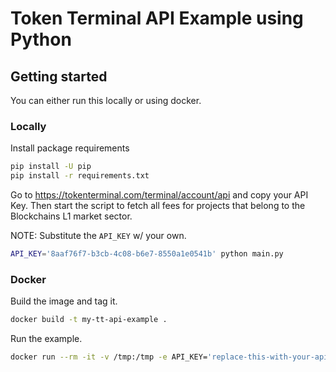 # Token Terminal API Example using Python

## Getting started

You can either run this locally or using docker.

### Locally

Install package requirements

```sh
pip install -U pip
pip install -r requirements.txt
```

Go to https://tokenterminal.com/terminal/account/api and copy your API Key. Then start the script to fetch all fees for projects that belong to the Blockchains L1 market sector.

NOTE: Substitute the `API_KEY` w/ your own.

```sh
API_KEY='8aaf76f7-b3cb-4c08-b6e7-8550a1e0541b' python main.py
```

### Docker

Build the image and tag it.

```sh
docker build -t my-tt-api-example .
```

Run the example.

```sh
docker run --rm -it -v /tmp:/tmp -e API_KEY='replace-this-with-your-api-key' my-tt-api-example python main.py
```
